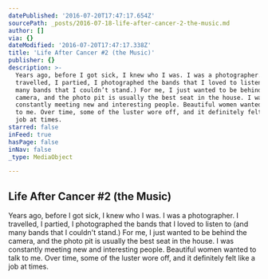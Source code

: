 ```yaml
---
datePublished: '2016-07-20T17:47:17.654Z'
sourcePath: _posts/2016-07-18-life-after-cancer-2-the-music.md
author: []
via: {}
dateModified: '2016-07-20T17:47:17.338Z'
title: 'Life After Cancer #2 (the Music)'
publisher: {}
description: >-
  Years ago, before I got sick, I knew who I was. I was a photographer. I
  travelled, I partied, I photographed the bands that I loved to listen to (and
  many bands that I couldn’t stand.) For me, I just wanted to be behind the
  camera, and the photo pit is usually the best seat in the house. I was
  constantly meeting new and interesting people. Beautiful women wanted to talk
  to me. Over time, some of the luster wore off, and it definitely felt like a
  job at times. 
starred: false
inFeed: true
hasPage: false
inNav: false
_type: MediaObject

---
```

## Life After Cancer \#2 (the Music)

Years ago, before I got sick, I knew who I was. I was a photographer. I travelled, I partied, I photographed the bands that I loved to listen to (and many bands that I couldn't stand.) For me, I just wanted to be behind the camera, and the photo pit is usually the best seat in the house. I was constantly meeting new and interesting people. Beautiful women wanted to talk to me. Over time, some of the luster wore off, and it definitely felt like a job at times.